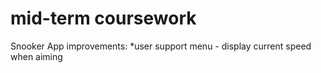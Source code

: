 # mid-term coursework
Snooker App
improvements: 
*user support menu - display current speed when aiming